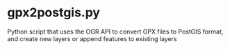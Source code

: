 # gpx2postgis.py
Python script that uses the OGR API to convert GPX files to PostGIS format, and create new layers or append features to existing layers
